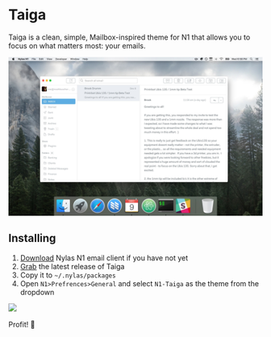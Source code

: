 # Taiga

Taiga is a clean, simple, Mailbox-inspired theme for N1 that allows you to focus on what matters most: your emails.

![](./preview.jpg)

## Installing

1. [Download](https://nylas.com/n1) Nylas N1 email client if you have not yet
2. [Grab](https://github.com/noahbuscher/N1-Taiga/releases) the latest release of Taiga
3. Copy it to `~/.nylas/packages`
4. Open `N1>Prefrences>General` and select `N1-Taiga` as the theme from the dropdown

![](http://noah.li/12JwD+)

Profit! :money_with_wings:
